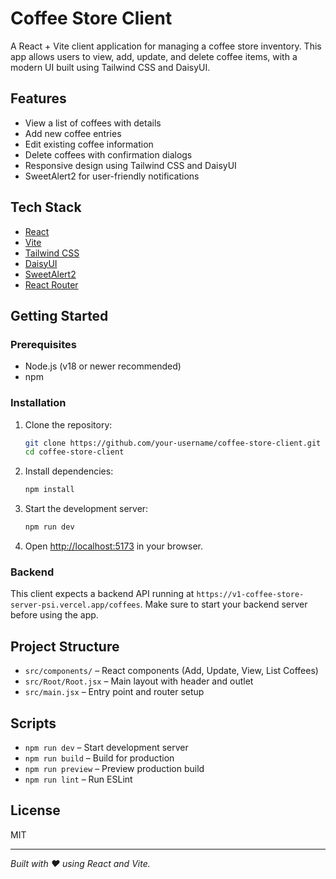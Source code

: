 # Coffee Store Client

A React + Vite client application for managing a coffee store inventory. This app allows users to view, add, update, and delete coffee items, with a modern UI built using Tailwind CSS and DaisyUI.

## Features

- View a list of coffees with details
- Add new coffee entries
- Edit existing coffee information
- Delete coffees with confirmation dialogs
- Responsive design using Tailwind CSS and DaisyUI
- SweetAlert2 for user-friendly notifications

## Tech Stack

- [React](https://react.dev/)
- [Vite](https://vitejs.dev/)
- [Tailwind CSS](https://tailwindcss.com/)
- [DaisyUI](https://daisyui.com/)
- [SweetAlert2](https://sweetalert2.github.io/)
- [React Router](https://reactrouter.com/)

## Getting Started

### Prerequisites

- Node.js (v18 or newer recommended)
- npm

### Installation

1. Clone the repository:

   ```sh
   git clone https://github.com/your-username/coffee-store-client.git
   cd coffee-store-client
   ```

2. Install dependencies:

   ```sh
   npm install
   ```

3. Start the development server:

   ```sh
   npm run dev
   ```

4. Open [http://localhost:5173](http://localhost:5173) in your browser.

### Backend

This client expects a backend API running at `https://v1-coffee-store-server-psi.vercel.app/coffees`. Make sure to start your backend server before using the app.

## Project Structure

- `src/components/` – React components (Add, Update, View, List Coffees)
- `src/Root/Root.jsx` – Main layout with header and outlet
- `src/main.jsx` – Entry point and router setup

## Scripts

- `npm run dev` – Start development server
- `npm run build` – Build for production
- `npm run preview` – Preview production build
- `npm run lint` – Run ESLint

## License

MIT

---

_Built with ❤️ using React and Vite._
